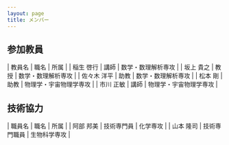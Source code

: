 ```yaml
---
layout: page
title: メンバー
---
```


## 参加教員

| 教員名      | 職名 | 所属                   |
| 稲生 啓行   | 講師 | 数学・数理解析専攻     |
| 坂上 貴之   | 教授 | 数学・数理解析専攻     |
| 佐々木 洋平 | 助教 | 数学・数理解析専攻     |
| 松本 剛     | 助教 | 物理学・宇宙物理学専攻 |
| 市川 正敏   | 講師 | 物理学・宇宙物理学専攻 |

## 技術協力

| 職員名    | 職名         | 所属         |
| 阿部 邦美 | 技術専門員   | 化学専攻     |
| 山本 隆司 | 技術専門職員 | 生物科学専攻 |
